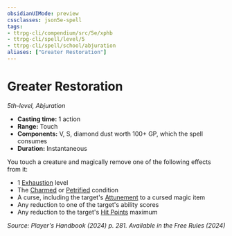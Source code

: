 ```yaml
---
obsidianUIMode: preview
cssclasses: json5e-spell
tags:
- ttrpg-cli/compendium/src/5e/xphb
- ttrpg-cli/spell/level/5
- ttrpg-cli/spell/school/abjuration
aliases: ["Greater Restoration"]
---
```

# Greater Restoration
*5th-level, Abjuration*  

- **Casting time:** 1 action
- **Range:** Touch
- **Components:** V, S, diamond dust worth 100+ GP, which the spell consumes
- **Duration:** Instantaneous

You touch a creature and magically remove one of the following effects from it:

- 1 [Exhaustion](conditions.md#Exhaustion) level  
- The [Charmed](conditions.md#Charmed) or [Petrified](conditions.md#Petrified) condition  
- A curse, including the target's [Attunement](attunement-xphb.md) to a cursed magic item  
- Any reduction to one of the target's ability scores  
- Any reduction to the target's [Hit Points](hit-points-xphb.md) maximum  

*Source: Player's Handbook (2024) p. 281. Available in the Free Rules (2024)*